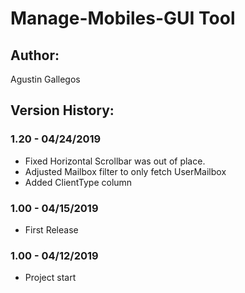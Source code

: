﻿# Manage-Mobiles-GUI Tool  

## Author:  
Agustin Gallegos  

## Version History:
### 1.20 - 04/24/2019
 - Fixed Horizontal Scrollbar was out of place. 
 - Adjusted Mailbox filter to only fetch UserMailbox
 - Added ClientType column
### 1.00 - 04/15/2019
 - First Release
### 1.00 - 04/12/2019
 - Project start

